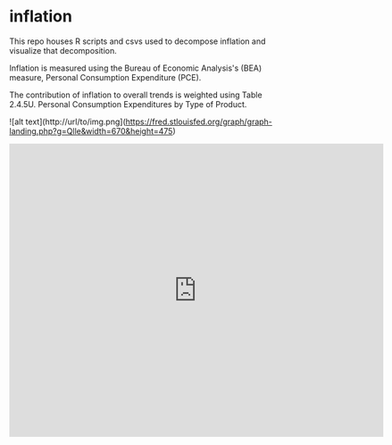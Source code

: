 # inflation
This repo houses R scripts and csvs used to decompose inflation and visualize that decomposition. 

Inflation is measured using the Bureau of Economic Analysis's (BEA) measure, Personal Consumption Expenditure (PCE).

The contribution of inflation to overall trends is weighted using Table 2.4.5U. Personal Consumption Expenditures by Type of Product.

![alt text](http://url/to/img.png](https://fred.stlouisfed.org/graph/graph-landing.php?g=Qlle&width=670&height=475)

<iframe src="https://fred.stlouisfed.org/graph/graph-landing.php?g=Qlle&width=670&height=475" scrolling="no" frameborder="0" style="overflow:hidden; width:670px; height:525px;" allowTransparency="true" loading="lazy"></iframe>
